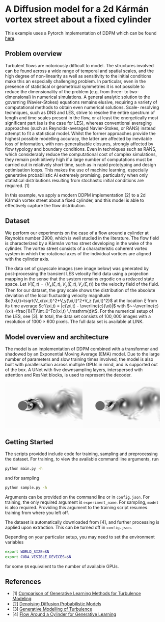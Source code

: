 # A Diffusion model for a 2d Kármán vortex street about a fixed cylinder

This example uses a Pytorch implementation of DDPM which can be found [here](https://github.com/lucidrains/denoising-diffusion-pytorch/). 

## Problem overview

Turbulent flows are notoriously difficult to model. The structures involved can be found across a wide
range of temporal and spatial scales, and the high degree of non-linearity as well as sensitivity to the initial
conditions make this an especially challenging problem. In particular, even in the presence of statistical
or geometrical symmetries it is not possible to reduce the dimensionality of the problem (e.g. from three- to
two- dimensional) in numerical simulations.
A general analytic solution to the governing (Navier-Stokes) equations
remains elusive, requiring a variety of computational methods to obtain even numerical solutions. Scale-
resolving techniques, such as DNS and LES, strive to resolve the entire spectrum of length and time scales
present in the flow, or at least the energetically most significant part (as is the case for LES), whereas
conventional averaging approaches (such as Reynolds-averaged Navier-Stokes, or RANS) instead attempt to
fit a statistical model. Whilst the former approaches provide the highest possible modelling accuracy, the
latter are affected by inevitable loss of information, with non-generalisable closures, strongly affected by
flow typology and boundary conditions. Even in techniques such as RANS, which considerably reduce the
computational cost of complex simulations, they remain prohibitively high if a large number of computations
must be carried out in relatively short time, such as in rapid prototyping and design optimisation loops. This
makes the use of machine learning, especially generative probabilistic AI extremely promising, particularly
when only statistical distributions resulting from stochastic initial conditions are required. [1]

In this example, we apply a modern DDPM implementation [2] to a 2d Kármán vortex street about a fixed cylinder, and this model
is able to effectively capture the flow distribution.

## Dataset

We perform our experiments on the case of a flow around a cylinder at Reynolds number 3900, which is well studied in the literature.
The flow field is characterized by a Kármán vortex street developing in the wake of the cylinder. The vortex street consists of a characteristic coherent vortex system in which the rotational axes of the individual vortices are aligned with the cylinder axis.

The data set of grayscale images (see image below) was generated by post-processing the transient LES velocity field data using a projection mapping in the sense that the system remains ergodic on a reduced state space. Let $V(\xi,t)=(V_x(\xi,t),V_y(\xi,t),V_z(\xi,t))$ be the velocity field of the fluid. Then for our dataset, the gray scale shows the distribution of the absolute deviation of the local fluctuating velocity magnitude $c(\xi,t)=\sqrt{V_x(\xi,t)^2+V_y(\xi,t)^2+V_z (\xi,t)^2}$ at the location $\xi$ from its time average 
$c'(\xi,t) = |c(\xi,t) - \overline{c}(\xi)|$ with $~~\overline{c}(\xi)=\frac{1}{T}\int_0^Tc(\xi,t) \,\mathrm{d}t$.
For the numerical setup of the LES, see [3]. In total, the data set consists of $100,000$ images with a resolution of $1000 \times 600$ pixels.
The full data set is available at LINK.

## Model overview and architecture

The model is an implementation of DDPM combined with a transformer and shadowed by an Exponential Moving Average (EMA) model.
Due to the large number of parameters and slow training times involved, the model is also built with parallelisation across multiple GPUs in mind,
and is supported out of the box.
A UNet with five downsampling layers, interspersed with attention and ResNet blocks, is used to represent the decoder. 

![Real image on the left, model on the right](../../../docs/img/diffusion_karman.png)

## Getting Started

The scripts provided include code for training, sampling and preprocessing the dataset.
For training, to view the available command line arguments, run

```bash
python main.py -h
```

and for sampling

```bash
python sample.py -h
```

Arguments can be provided on the command line or in ```config.json```. For training, the only required argument is ```experiment_name```. 
For sampling, ```model``` is also required. 
Providing this argument to the training script resumes training from where you left off.

The dataset is automatically downloaded from [4], and further processing is applied upon extraction. This can be turned off in ```config.json```.

Depending on your particular setup, you may need to set the environment variables
```bash
export WORLD_SIZE=$N
export CUDA_VISIBLE_DEVICES=$N
```
for some `$N` equivalent to the number of available GPUs.

## References
 - [1] [Comparison of Generative Learning Methods for Turbulence Modeling](https://arxiv.org/abs/2411.16417)
 - [2] [Denoising Diffusion Probabilistic Models](https://proceedings.neurips.cc/paper/2020/file/4c5bcfec8584af0d967f1ab10179ca4b-Paper.pdf)
 - [3] [Generative Modelling of Turbulence](https://arxiv.org/abs/2112.02548)
 - [4] [Flow Around a Cylinder for Generative Learning](https://zenodo.org/records/13820259)